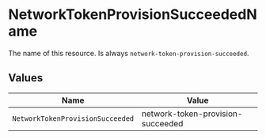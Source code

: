 # NetworkTokenProvisionSucceededName

The name of this resource. Is always `network-token-provision-succeeded`.


## Values

| Name                              | Value                             |
| --------------------------------- | --------------------------------- |
| `NetworkTokenProvisionSucceeded`  | network-token-provision-succeeded |